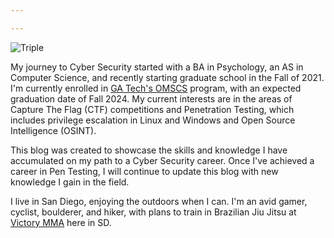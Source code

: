 ```yaml
---

---
```


![Triple](/images/MFigueroa_Joe.jpg)

My journey to Cyber Security started with a BA in Psychology, an AS in Computer Science, and recently starting graduate school in the Fall of 2021. I'm currently enrolled in <a href="https://omscs.gatech.edu/" target="_blank">GA Tech's OMSCS</a> program, with an expected graduation date of Fall 2024. My current interests are in the areas of Capture The Flag (CTF) competitions and Penetration Testing, which includes privilege escalation in Linux and Windows and Open Source Intelligence (OSINT).

This blog was created to showcase the skills and knowledge I have accumulated on my path to a Cyber Security career. Once I've achieved a career in Pen Testing, I will continue to update this blog with new knowledge I gain in the field.

I live in San Diego, enjoying the outdoors when I can. I'm an avid gamer, cyclist, boulderer, and hiker, with plans to train in Brazilian Jiu Jitsu at <a href="https://www.victorygyms.com/" target="_blank">Victory MMA</a> here in SD.
